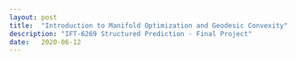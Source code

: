 ```yaml
---
layout: post
title:  "Introduction to Manifold Optimization and Geodesic Convexity"
description: "IFT-6269 Structured Prediction - Final Project"
date:   2020-06-12
---
```


<object data="../assets/pdf/IFT_6132_final_project_manifold_optimization.pdf" width="1000" height="1000" type='application/pdf'/>